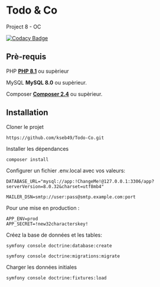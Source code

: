 # Todo & Co
Project 8 - OC

[![Codacy Badge](https://app.codacy.com/project/badge/Grade/e4bb65b178d04ff6917bf666d4e4a0a4)](https://app.codacy.com/gh/kseb49/Todo-Co/dashboard?utm_source=gh&utm_medium=referral&utm_content=&utm_campaign=Badge_grade)

## Prè-requis

PHP
[**PHP 8.1**](https://www.php.net/downloads) ou supèrieur

MySQL
**MySQL 8.0** ou supèrieur.

Composer
[**Composer 2.4**](https://getcomposer.org/download/) ou supèrieur.

## Installation

Cloner le projet

```https://github.com/kseb49/Todo-Co.git```

Installer les dépendances

 ```composer install```

 Configurer un fichier .env.local avec vos valeurs:
 ```Dotenv
DATABASE_URL="mysql://app:!ChangeMe!@127.0.0.1:3306/app?serverVersion=8.0.32&charset=utf8mb4"

MAILER_DSN=smtp://user:pass@smtp.example.com:port
```
Pour une mise en production :

```Dotenv
APP_ENV=prod
APP_SECRET=!new32characterskey!
```

 Créez la base de données et les tables:

```symfony console doctrine:database:create```

```symfony console doctrine:migrations:migrate```

Charger les données initiales

```symfony console doctrine:fixtures:load```
